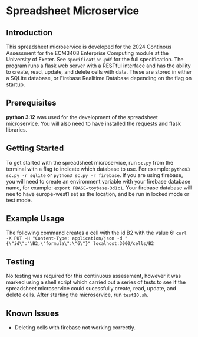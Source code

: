# Spreadsheet Microservice
## Introduction
This spreadsheet microservice is developed for the 2024 Continous Assessment for the ECM3408 Enterprise Computing module at the University of Exeter. See `specification.pdf` for the full specification. The program runs a flask web server with a RESTful interface and has the ability to create, read, update, and delete cells with data. These are stored in either a SQLite database, or Firebase Realitime Database depending on the flag on startup.
## Prerequisites
**python 3.12** was used for the development of the spreadsheet microservice. You will also need to have installed the requests and flask libraries.
## Getting Started
To get started with the spreadsheet microservice, run `sc.py` from the terminal with a flag to indicate which database to use. For example: `python3 sc.py -r sqlite` or `python3 sc.py -r firebase`. If you are using firebase, you will need to create an environment variable with your firebase database name, for example: `export FBASE=toybase-3d1c1`. Your firebase database will nee to have europe-west1 set as the location, and be run in locked mode or test mode.
## Example Usage
The following command creates a cell with the id B2 with the value 6:
`curl -X PUT -H "Content-Type: application/json -d "{\"id\":"\B2,\"formula\":\"6\"}" localhost:3000/cells/B2`
## Testing
No testing was required for this continuous assessment, however it was marked using a shell script which carried out a series of tests to see if the spreadsheet microservice could sucessfully create, read, update, and delete cells. After starting the microservice, run `test10.sh`.
## Known Issues
* Deleting cells with firebase not working correctly.
